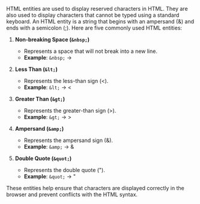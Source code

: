 HTML entities are used to display reserved characters in HTML. They are also used to display characters that cannot be typed using a standard keyboard. An HTML entity is a string that begins with an ampersand (&) and ends with a semicolon (;). Here are five commonly used HTML entities:

1. **Non-breaking Space (`&nbsp;`)**
   - Represents a space that will not break into a new line.
   - **Example**: `&nbsp;` →  

2. **Less Than (`&lt;`)**
   - Represents the less-than sign (<).
   - **Example**: `&lt;` → <

3. **Greater Than (`&gt;`)**
   - Represents the greater-than sign (>).
   - **Example**: `&gt;` → >

4. **Ampersand (`&amp;`)**
   - Represents the ampersand sign (&).
   - **Example**: `&amp;` → &

5. **Double Quote (`&quot;`)**
   - Represents the double quote (").
   - **Example**: `&quot;` → "

These entities help ensure that characters are displayed correctly in the browser and prevent conflicts with the HTML syntax.